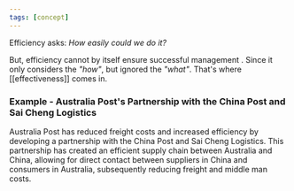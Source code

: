 ```yaml
---
tags: [concept]
---
```


Efficiency asks: _How easily could we do it?_

But, efficiency cannot by itself ensure successful management
.
Since it only considers the _"how"_, but ignored the _"what"_.
That's where [[effectiveness]] comes in.

### Example - Australia Post's Partnership with the China Post and Sai Cheng Logistics

Australia Post has reduced freight costs and increased efficiency by developing a partnership with the China Post and Sai Cheng Logistics.
This partnership has created an efficient supply chain between Australia and China, allowing for direct contact between suppliers in China and consumers in Australia, subsequently reducing freight and middle man costs.
